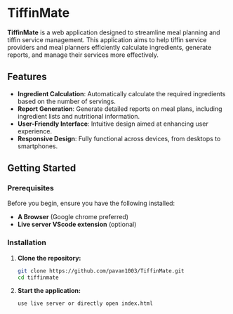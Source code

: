 # TiffinMate

**TiffinMate** is a web application designed to streamline meal planning and tiffin service management. This application aims to help tiffin service providers and meal planners efficiently calculate ingredients, generate reports, and manage their services more effectively.

## Features

- **Ingredient Calculation**: Automatically calculate the required ingredients based on the number of servings.
- **Report Generation**: Generate detailed reports on meal plans, including ingredient lists and nutritional information.
- **User-Friendly Interface**: Intuitive design aimed at enhancing user experience.
- **Responsive Design**: Fully functional across devices, from desktops to smartphones.

## Getting Started

### Prerequisites

Before you begin, ensure you have the following installed:

- **A Browser** (Google chrome preferred)
- **Live server VScode extension** (optional)

### Installation

1. **Clone the repository:**

    ```bash
    git clone https://github.com/pavan1003/TiffinMate.git
    cd tiffinmate
    ```

2. **Start the application:**

    ```bash
    use live server or directly open index.html
    ```
